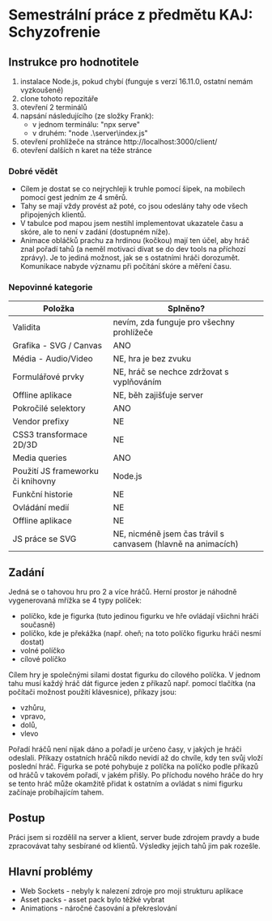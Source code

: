 #  Semestrální práce z předmětu KAJ: Schyzofrenie
## Instrukce pro hodnotitele
1. instalace Node.js, pokud chybí (funguje s verzí 16.11.0, ostatní nemám vyzkoušené)
2.	clone tohoto repozitáře
3. otevření 2 terminálů
4.	napsání následujícího (ze složky Frank):
	- v jednom terminálu: "npx serve"
	- v druhém: "node .\server\index.js"
5. otevření prohlížeče na stránce http://localhost:3000/client/
6. otevření dalších n karet na téže stránce

### Dobré vědět
- Cílem je dostat se co nejrychleji k truhle pomocí šipek, na mobilech pomocí gest jedním ze 4 směrů.
- Tahy se mají vždy provést až poté, co jsou odeslány tahy ode všech připojených klientů.
- V tabulce pod mapou jsem nestihl implementovat ukazatele času a skóre, ale to není v zadání (dostupném níže).
- Animace obláčků prachu za hrdinou (kočkou) mají ten účel, aby hráč znal pořadí tahů (a neměl motivaci dívat se do dev tools na příchozí zprávy). Je to jediná možnost, jak se s ostatními hráči dorozumět. Komunikace nabyde významu při počítání skóre a měření času.

### Nepovinné kategorie
|Položka         |Splněno?                       |
|----------------|-------------------------------|
|Validita |nevím, zda funguje pro všechny prohlížeče |
|Grafika - SVG / Canvas |ANO |
|Média - Audio/Video |NE, hra je bez zvuku |
|Formulářové prvky |NE, hráč se nechce zdržovat s vyplňováním |
|Offline aplikace |NE, běh zajišťuje server |
|Pokročilé selektory |ANO |
|Vendor prefixy |NE |
|CSS3 transformace 2D/3D |NE |
|Media queries |ANO |
|Použití JS frameworku či knihovny |Node.js |
|Funkční historie |NE |
|Ovládání medií |NE |
|Offline aplikace |NE |
|JS práce se SVG |NE, nicméně jsem čas trávil s canvasem (hlavně na animacích) |


## Zadání
Jedná se o tahovou hru pro 2 a více hráčů.
Herní prostor je náhodně vygenerovaná mřížka se 4 typy políček:
- políčko, kde je figurka (tuto jedinou figurku ve hře ovládají všichni hráči současně)
- políčko, kde je překážka (např. oheň; na toto políčko figurku hráči nesmí dostat)
- volné políčko
- cílové políčko

Cílem hry je společnými silami dostat figurku do cílového políčka.
V jednom tahu musí každý hráč dát figurce jeden z příkazů např. pomocí tlačítka (na počítači možnost použití klávesnice), příkazy jsou:
- vzhůru,
- vpravo,
- dolů,
- vlevo

Pořadí hráčů není nijak dáno a pořadí je určeno časy, v jakých je hráči odeslali.
Příkazy ostatních hráčů nikdo nevidí až do chvíle, kdy ten svůj vloží poslední hráč.
Figurka se poté pohybuje z políčka na políčko podle příkazů od hráčů v takovém pořadí, v jakém přišly.
Po příchodu nového hráče do hry se tento hráč může okamžitě přidat k ostatním a ovládat s nimi figurku začínaje probíhajícím tahem.

## Postup
Práci jsem si rozdělil na server a klient, server bude zdrojem pravdy a bude zpracovávat tahy sesbírané od klientů. Výsledky jejich tahů jim pak rozešle.

## Hlavní problémy
- Web Sockets - nebyly k nalezení zdroje pro moji strukturu aplikace
- Asset packs - asset pack bylo těžké vybrat
- Animations - náročné časování a překreslování
